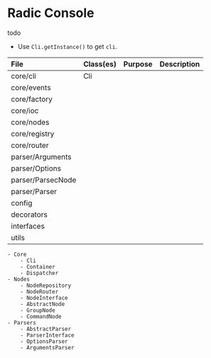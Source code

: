 # Radic Console
todo

- Use `Cli.getInstance()` to get `cli`.


| File              | Class(es) | Purpose | Description |
|:------------------|:----------|:--------|:------------|
| core/cli          | Cli       |         |             |
| core/events       |           |         |             |
| core/factory      |           |         |             |
| core/ioc          |           |         |             |
| core/nodes        |           |         |             |
| core/registry     |           |         |             |
| core/router       |           |         |             |
| parser/Arguments  |           |         |             |
| parser/Options    |           |         |             |
| parser/ParsecNode |           |         |             |
| parser/Parser     |           |         |             |
| config            |           |         |             |
| decorators        |           |         |             |
| interfaces        |           |         |             |
| utils             |           |         |             |



```
- Core
    - Cli
    - Container
    - Dispatcher
- Nodes
    - NodeRepository
    - NodeRouter
    - NodeInterface
    - AbstractNode
    - GroupNode
    - CommandNode
- Parsers
    - AbstractParser
    - ParserInterface
    - OptionsParser
    - ArgumentsParser

```